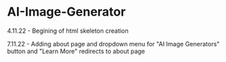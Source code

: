 # AI-Image-Generator
 
4.11.22 - Begining of  html skeleton creation

7.11.22 - Adding about page and dropdown menu for "AI Image Generators" button and "Learn More" redirects to about page
